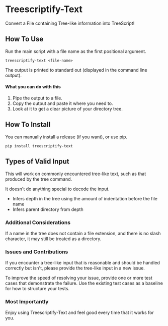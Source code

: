 # Treescriptify-Text
Convert a File containing Tree-like information into TreeScript!

## How To Use
Run the main script with a file name as the first positional argument.

`treescriptify-text <file-name>`

The output is printed to standard out (displayed in the command line output).

#### What you can do with this
1. Pipe the output to a file.
2. Copy the output and paste it where you need to.
3. Look at it to get a clear picture of your directory tree.

## How To Install
You can manually install a release (if you want), or use pip.

`pip install treescriptify-text`

## Types of Valid Input
This will work on commonly encountered tree-like text, such as that produced by the tree command.

It doesn't do anything special to decode the input.
- Infers depth in the tree using the amount of indentation before the file name
- Infers parent directory from depth

### Additional Considerations
If a name in the tree does not contain a file extension, and there is no slash character, it may still be treated as a directory.

### Issues and Contributions
If you encounter a tree-like input that is reasonable and should be handled correctly but isn't, please provide the tree-like input in a new issue.

To improve the speed of resolving your issue, provide one or more test cases that demonstrate the failure. Use the existing test cases as a baseline for how to structure your tests.

### Most Importantly
Enjoy using Treescriptify-Text and feel good every time that it works for you.
